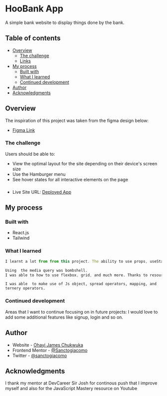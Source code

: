 # HooBank App

A simple bank website to display things done by the bank.



## Table of contents

- [Overview](#overview)
  - [The challenge](#the-challenge)
  - [Links](#links)
- [My process](#my-process)
  - [Built with](#built-with)
  - [What I learned](#what-i-learned)
  - [Continued development](#continued-development)
- [Author](#author)
- [Acknowledgments](#acknowledgments)


## Overview

The inspiration of this project was taken from the figma design below:
* [Figma Link](https://www.figma.com/file/bUGIPys15E78w9bs1l4tgS/HooBank?t=q7WoTM9ApqpkTjlk-6
)
### The challenge

Users should be able to:

- View the optimal layout for the site depending on their device's screen size
- Use the Hamburger menu
- See hover states for all interactive elements on the page

###
- Live Site URL: [Deployed App](https://hoobankingapp.netlify.app/)

## My process

### Built with

- React.js
- Tailwind



### What I learned


```React.js
I learnt a lot from from this project. The ability to use props, useState and so on... 
```
```css
Using  the media query was bombshell.
I was able to how to use flexbox, grid, and much more. Thanks to resources online!
```

```JavaScript(Js)
I was able  to make use of Js object, spread operators, mapping, and ternery operators.
```  

### Continued development

Areas that I want to continue focusing on in future projects: I would love to add some additional
features like signup, login and so on. 




## Author

- Website - [Ohayi James Chukwuka](https://calculus001.netlify.app/#about)
- Frontend Mentor - [@Sanctogiacomo](https://www.frontendmentor.io/profile/Sanctogiacomo)
- Twitter - [@sanctogiacomo](https://www.twitter.com/ohayijames)


## Acknowledgments

I thank my mentor at DevCareer Sir Josh for continous push that I improve myself and also for the JavaScript Mastery resource on Youtube






